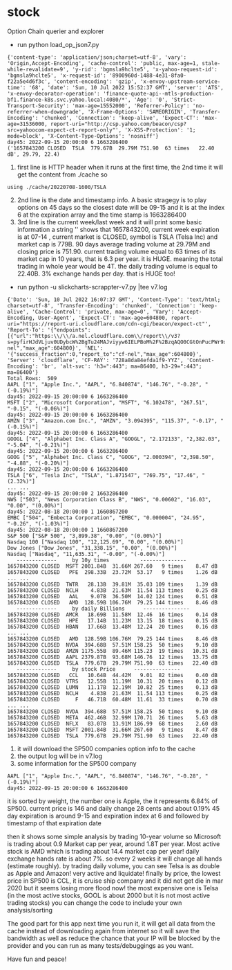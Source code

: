 # stock
Option Chain querier and explorer

* run python load_op_json7.py 
```
{'content-type': 'application/json;charset=utf-8', 'vary': 'Origin,Accept-Encoding', 'cache-control': 'public, max-age=1, stale-while-revalidate=9', 'y-rid': 'bgmsla9hclte5', 'x-yahoo-request-id': 'bgmsla9hclte5', 'x-request-id': '8900960d-1488-4e31-8fa0-f22a5e4d6f3c', 'content-encoding': 'gzip', 'x-envoy-upstream-service-time': '68', 'date': 'Sun, 10 Jul 2022 15:52:37 GMT', 'server': 'ATS', 'x-envoy-decorator-operation': 'finance-quote-api--mtls-production-bf1.finance-k8s.svc.yahoo.local:4080/*', 'Age': '0', 'Strict-Transport-Security': 'max-age=15552000', 'Referrer-Policy': 'no-referrer-when-downgrade', 'X-Frame-Options': 'SAMEORIGIN', 'Transfer-Encoding': 'chunked', 'Connection': 'keep-alive', 'Expect-CT': 'max-age=31536000, report-uri="http://csp.yahoo.com/beacon/csp?src=yahoocom-expect-ct-report-only"', 'X-XSS-Protection': '1; mode=block', 'X-Content-Type-Options': 'nosniff'}
day45: 2022-09-15 20:00:00 6 1663286400
('1657843200 CLOSED  TSLA  779.67B  29.79M 751.90  63 times   22.40 dB', 29.79, 22.4)
```
1. first line is HTTP header when it runs at the first time, the 2nd time it will get the content from ./cache so 
```
using ./cache/20220708-1600/TSLA
```
2. 2nd line is the date and timestamp info. A basic stragegy is to play options on 45 days so the closest date will be 09-15 
and it is at the index 6 at the expiration array and the time stamp is 1663286400
3. 3rd line is  the current week/last week and it will print some basic information
a string '' shows that 1657843200, current week expiration is at 07-14 , current market is CLOSED, symbol is TSLA (Telsa Inc) and market cap is 779B. 
90 days average trading volume at 29.79M and closing price is 751.90. 
current trading volume equal to 63 times of its market cap in 10 years, that is 6.3 per year. it is HUGE. meaning the total trading in whole year would be 4T.
the daily trading volume is equal to 22.40B. 3% exchange hands per day. that is HUGE too!

* run python -u slickcharts-scrappter-v7.py |tee v7.log
```
{'Date': 'Sun, 10 Jul 2022 16:07:37 GMT', 'Content-Type': 'text/html; charset=utf-8', 'Transfer-Encoding': 'chunked', 'Connection': 'keep-alive', 'Cache-Control': 'private, max-age=0', 'Vary': 'Accept-Encoding, User-Agent', 'Expect-CT': 'max-age=604800, report-uri="https://report-uri.cloudflare.com/cdn-cgi/beacon/expect-ct"', 'Report-To': '{"endpoints":[{"url":"https:\\/\\/a.nel.cloudflare.com\\/report\\/v3?s=pyfirHJdVLjuv0UDybcW%2BgTu24MAJviyyw6IELPBoM%2F%2BzqAQO0CGtOnPucPWr9xopXmqSyhX0ERMAqJiBlnCqtb3Nipi0fjUgpPEmeg6sUN%2FVsR35YAF1ZOEaFlClAvqtdF5gNRG"}],"group":"cf-nel","max_age":604800}', 'NEL': '{"success_fraction":0,"report_to":"cf-nel","max_age":604800}', 'Server': 'cloudflare', 'CF-RAY': '728a8da84efda1f9-YYZ', 'Content-Encoding': 'br', 'alt-svc': 'h3=":443"; ma=86400, h3-29=":443"; ma=86400'}
Total Rows:  509
AAPL ["1", "Apple Inc.", "AAPL", "6.840874", "146.76", "-0.28", "(-0.19%)"]
day45: 2022-09-15 20:00:00 6 1663286400
MSFT ["2", "Microsoft Corporation", "MSFT", "6.102478", "267.51", "-0.15", "(-0.06%)"]
day45: 2022-09-15 20:00:00 6 1663286400
AMZN ["3", "Amazon.com Inc.", "AMZN", "3.094395", "115.37", "-0.17", "(-0.15%)"]
day45: 2022-09-15 20:00:00 6 1663286400
GOOGL ["4", "Alphabet Inc. Class A", "GOOGL", "2.172133", "2,382.03", "-5.04", "(-0.21%)"]
day45: 2022-09-15 20:00:00 6 1663286400
GOOG ["5", "Alphabet Inc. Class C", "GOOG", "2.000394", "2,398.50", "-4.88", "(-0.20%)"]
day45: 2022-09-15 20:00:00 6 1663286400
TSLA ["6", "Tesla Inc", "TSLA", "1.871547", "769.75", "17.46", "(2.32%)"]
... ...
day45: 2022-09-15 20:00:00 2 1663286400
NWS ["503", "News Corporation Class B", "NWS", "0.00602", "16.03", "0.00", "(0.00%)"]
day45: 2022-08-18 20:00:00 1 1660867200
EMBC ["504", "Embecta Corporation", "EMBC", "0.000004", "24.95", "-0.26", "(-1.03%)"]
day45: 2022-08-18 20:00:00 1 1660867200
S&P 500 ["S&P 500", "3,899.38", "0.00", "(0.00%)"]
Nasdaq 100 ["Nasdaq 100", "12,125.69", "0.00", "(0.00%)"]
Dow Jones ["Dow Jones", "31,338.15", "0.00", "(0.00%)"]
Nasdaq ["Nasdaq", "11,635.31", "-0.00", "(-0.00%)"]
   -------------     by 10y times          ---------------       
1657843200 CLOSED  MSFT 2001.84B  31.66M 267.60   9 times    8.47 dB
1657843200 CLOSED   PFE  298.33B  23.72M  53.17   9 times    1.26 dB
... ...
1657843200 CLOSED  TWTR   28.13B  39.81M  35.03 109 times    1.39 dB
1657843200 CLOSED  NCLH    4.83B  21.63M  11.54 113 times    0.25 dB
1657843200 CLOSED   AAL    9.07B  36.50M  14.02 124 times    0.51 dB
1657843200 CLOSED   AMD  128.59B 106.76M  79.25 144 times    8.46 dB
   -------------     by daily Billions      ---------------       
1657843200 CLOSED  AMCR   18.69B  11.58M  12.46  16 times    0.14 dB
1657843200 CLOSED   HPE   17.14B  11.23M  13.15  18 times    0.15 dB
1657843200 CLOSED  HBAN   17.66B  13.48M  12.24  20 times    0.16 dB
... ...
1657843200 CLOSED   AMD  128.59B 106.76M  79.25 144 times    8.46 dB
1657843200 CLOSED  NVDA  394.68B  57.51M 158.25  50 times    9.10 dB
1657843200 CLOSED  AMZN 1175.55B  89.46M 115.23  19 times   10.31 dB
1657843200 CLOSED  AAPL 2379.87B  93.68M 146.76  12 times   13.75 dB
1657843200 CLOSED  TSLA  779.67B  29.79M 751.90  63 times   22.40 dB
   -------------     by stock Price      ---------------       
1657843200 CLOSED   CCL   10.64B  44.42M   9.01  82 times    0.40 dB
1657843200 CLOSED  VTRS   12.55B  11.19M  10.31  20 times    0.12 dB
1657843200 CLOSED  LUMN   11.17B  12.19M  10.82  25 times    0.13 dB
1657843200 CLOSED  NCLH    4.83B  21.63M  11.54 113 times    0.25 dB
1657843200 CLOSED     F   46.71B  60.48M  11.61  33 times    0.70 dB
... ...
1657843200 CLOSED  NVDA  394.68B  57.51M 158.25  50 times    9.10 dB
1657843200 CLOSED  META  462.46B  32.99M 170.71  26 times    5.63 dB
1657843200 CLOSED  NFLX   83.07B  13.91M 186.99  68 times    2.60 dB
1657843200 CLOSED  MSFT 2001.84B  31.66M 267.60   9 times    8.47 dB
1657843200 CLOSED  TSLA  779.67B  29.79M 751.90  63 times   22.40 dB
```
1. it will download the SP500 companies option info to the cache
2. the output log will be in v7.log
3. some information for the SP500 company
```
AAPL ["1", "Apple Inc.", "AAPL", "6.840874", "146.76", "-0.28", "(-0.19%)"]
day45: 2022-09-15 20:00:00 6 1663286400
```
it is sorted by weight, the number one is Apple, the it represents 6.84% of SP500. current price is 146 and daily change 28 cents and about 0.19%
45 day expiration is around 9-15 and expiration index at 6 and followed by timestamp of that expiration date

then it shows some simple analysis
by trading 10-year volume so Microsoft is trading about 0.9 Market cap per year, around 1.8T per year. Most active stock is AMD which is trading
about 14.4 market cap per year! daily exchange hands rate is about 7%. so every 2 weeks it will change all hands (estimate roughly).
by trading daily volume, you can see Telsa is as double as Apple and Amazon! very active and liquidate! 
finally by price, the lowest price in SP500 is CCL, it is cruise ship company and it did not get die in mar 2020 but it seems losing more flood now!
the most expensive one is Telsa (in the most active stocks, GOOL is about 2000 but it is not most active trading stocks)
you can change the code to include your own analysis/sorting

The good part for this app next time you run it, it will get all data from the cache instead of downloading again from internet so it will save the bandwidth as well as reduce the chance that your IP will be blocked by the provider and you can run as many tests/debuggings as you want.

Have fun and peace!
